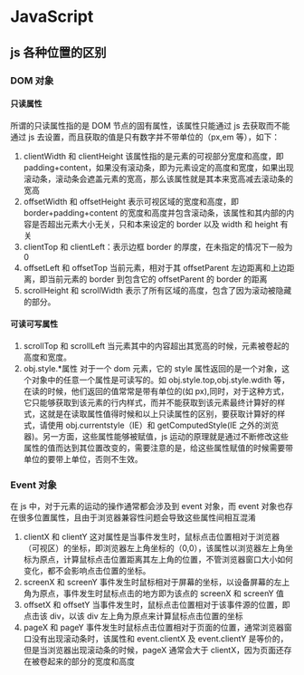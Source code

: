 # JavaScript

## js 各种位置的区别

### DOM 对象

#### 只读属性

所谓的只读属性指的是 DOM 节点的固有属性，该属性只能通过 js 去获取而不能通过 js 去设置，而且获取的值是只有数字并不带单位的（px,em 等），如下：

1. clientWidth 和 clientHeight
   该属性指的是元素的可视部分宽度和高度，即 padding+content，如果没有滚动条，即为元素设定的高度和宽度，如果出现滚动条，滚动条会遮盖元素的宽高，那么该属性就是其本来宽高减去滚动条的宽高
2. offsetWidth 和 offsetHeight
   表示可视区域的宽度和高度，即 border+padding+content 的宽度和高度并包含滚动条，该属性和其内部的内容是否超出元素大小无关，只和本来设定的 border 以及 width 和 height 有关
3. clientTop 和 clientLeft：表示边框 border 的厚度，在未指定的情况下一般为 0
4. offsetLeft 和 offsetTop
   当前元素，相对于其 offsetParent 左边距离和上边距离，即当前元素的 border 到包含它的 offsetParent 的 border 的距离
5. scrollHeight 和 scrollWidth
   表示了所有区域的高度，包含了因为滚动被隐藏的部分。

#### 可读可写属性

1. scrollTop 和 scrollLeft
   当元素其中的内容超出其宽高的时候，元素被卷起的高度和宽度。
2. obj.style.\*属性
   对于一个 dom 元素，它的 style 属性返回的是一个对象，这个对象中的任意一个属性是可读写的。如 obj.style.top,obj.style.wdith 等，在读的时候，他们返回的值常常是带有单位的(如 px),同时，对于这种方式，
   它只能够获取到该元素的行内样式，而并不能获取到该元素最终计算好的样式，这就是在读取属性值得时候和以上只读属性的区别，要获取计算好的样式，请使用 obj.currentstyle（IE）和 getComputedStyle(IE 之外的浏览器)。另一方面，这些属性能够被赋值，js 运动的原理就是通过不断修改这些属性的值而达到其位置改变的，需要注意的是，给这些属性赋值的时候需要带单位的要带上单位，否则不生效。

### Event 对象

在 js 中，对于元素的运动的操作通常都会涉及到 event 对象，而 event 对象也存在很多位置属性，且由于浏览器兼容性问题会导致这些属性间相互混淆

1. clientX 和 clientY
   这对属性是当事件发生时，鼠标点击位置相对于浏览器（可视区）的坐标，即浏览器左上角坐标的（0,0），该属性以浏览器左上角坐标为原点，计算鼠标点击位置距离其左上角的位置，不管浏览器窗口大小如何变化，都不会影响点击位置的坐标。
2. screenX 和 screenY
   事件发生时鼠标相对于屏幕的坐标，以设备屏幕的左上角为原点，事件发生时鼠标点击的地方即为该点的 screenX 和 screenY 值
3. offsetX 和 offsetY
   当事件发生时，鼠标点击位置相对于该事件源的位置，即点击该 div，以该 div 左上角为原点来计算鼠标点击位置的坐标
4. pageX 和 pageY
   事件发生时鼠标点击位置相对于页面的位置，通常浏览器窗口没有出现滚动条时，该属性和 event.clientX 及 event.clientY 是等价的，但是当浏览器出现滚动条的时候，pageX 通常会大于 clientX，因为页面还存在被卷起来的部分的宽度和高度
